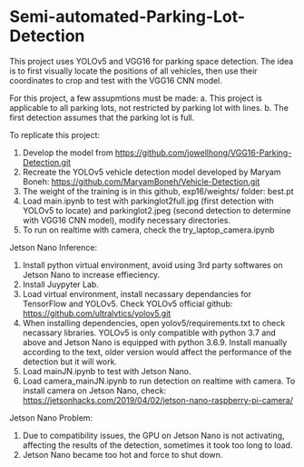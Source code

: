 # Semi-automated-Parking-Lot-Detection
This project uses YOLOv5 and VGG16 for parking space detection. The idea is to first visually locate the positions of all vehicles, then use their coordinates to crop and test with the VGG16 CNN model.

For this project, a few assupmtions must be made:
a. This project is applicable to all parking lots, not restricted by parking lot with lines.
b. The first detection assumes that the parking lot is full.

To replicate this project:
1. Develop the model from https://github.com/jowellhong/VGG16-Parking-Detection.git
2. Recreate the YOLOv5 vehicle detection model developed by Maryam Boneh: https://github.com/MaryamBoneh/Vehicle-Detection.git 
3. The weight of the training is in this github, exp16/weights/ folder: best.pt
4. Load main.ipynb to test with parkinglot2full.jpg (first detection with YOLOv5 to locate) and parkinglot2.jpeg (second detection to determine with VGG16 CNN model), modify necessary directories.
5. To run on realtime with camera, check the try_laptop_camera.ipynb

Jetson Nano Inference:
1. Install python virtual environment, avoid using 3rd party softwares on Jetson Nano to increase effieciency.
2. Install Juypyter Lab.
3. Load virtual environment, install necassary dependancies for TensorFlow and YOLOv5. Check YOLOv5 official github: https://github.com/ultralytics/yolov5.git
4. When installing dependencies, open yolov5/requirements.txt to check necassary libraries. YOLOv5 is only compatible with python 3.7 and above and Jetson Nano is equipped with python 3.6.9. Install manually according to the text, older version would affect the performance of the detection but it will work.
5. Load mainJN.ipynb to test with Jetson Nano.
6. Load camera_mainJN.ipynb to run detection on realtime with camera. To install camera on Jetson Nano, check: https://jetsonhacks.com/2019/04/02/jetson-nano-raspberry-pi-camera/

Jetson Nano Problem:
1. Due to compatibility issues, the GPU on Jetson Nano is not activating, affecting the results of the detection, sometimes it took too long to load.
2. Jetson Nano became too hot and force to shut down.
